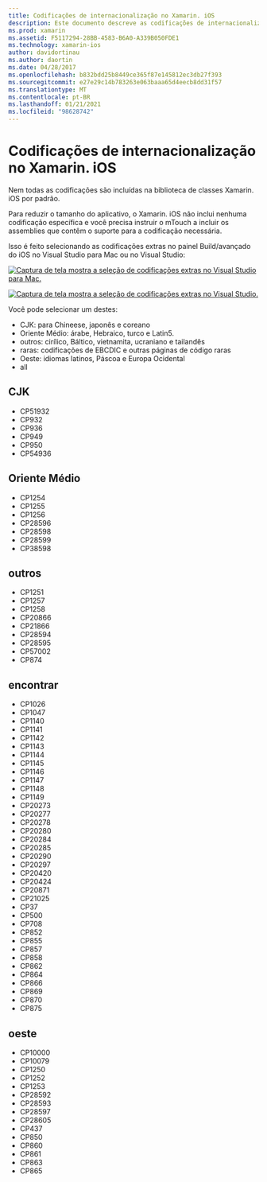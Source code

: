 ```yaml
---
title: Codificações de internacionalização no Xamarin. iOS
description: Este documento descreve as codificações de internacionalização no Xamarin. iOS, discutindo as codificações disponíveis e como adicioná-las a um aplicativo.
ms.prod: xamarin
ms.assetid: F5117294-28BB-4583-B6A0-A339B050FDE1
ms.technology: xamarin-ios
author: davidortinau
ms.author: daortin
ms.date: 04/28/2017
ms.openlocfilehash: b832bdd25b8449ce365f87e145812ec3db27f393
ms.sourcegitcommit: e27e29c14b783263e063baaa65d4eecb8dd31f57
ms.translationtype: MT
ms.contentlocale: pt-BR
ms.lasthandoff: 01/21/2021
ms.locfileid: "98628742"
---
```

# <a name="internationalization-encodings-in-xamarinios"></a>Codificações de internacionalização no Xamarin. iOS

Nem todas as codificações são incluídas na biblioteca de classes Xamarin. iOS por padrão.

Para reduzir o tamanho do aplicativo, o Xamarin. iOS não inclui nenhuma codificação específica e você precisa instruir o mTouch a incluir os assemblies que contêm o suporte para a codificação necessária.

Isso é feito selecionando as codificações extras no painel Build/avançado do iOS no Visual Studio para Mac ou no Visual Studio:

 [![Captura de tela mostra a seleção de codificações extras no Visual Studio para Mac.](encodings-images/00.png)](encodings-images/00.png#lightbox)

 [![Captura de tela mostra a seleção de codificações extras no Visual Studio.](encodings-images/00a.png)](encodings-images/00a.png#lightbox)

Você pode selecionar um destes:

- CJK: para Chineese, japonês e coreano
- Oriente Médio: árabe, Hebraico, turco e Latin5.
- outros: cirílico, Báltico, vietnamita, ucraniano e tailandês
- raras: codificações de EBCDIC e outras páginas de código raras
- Oeste: idiomas latinos, Páscoa e Europa Ocidental
- all

 <a name="cjk"></a>

## <a name="cjk"></a>CJK

- CP51932
- CP932
- CP936
- CP949
- CP950
- CP54936

 <a name="mideast"></a>

## <a name="mideast"></a>Oriente Médio

- CP1254
- CP1255
- CP1256
- CP28596
- CP28598
- CP28599
- CP38598

 <a name="other"></a>

## <a name="other"></a>outros

- CP1251
- CP1257
- CP1258
- CP20866
- CP21866
- CP28594
- CP28595
- CP57002
- CP874

 <a name="rare"></a>

## <a name="rare"></a>encontrar

- CP1026
- CP1047
- CP1140
- CP1141
- CP1142
- CP1143
- CP1144
- CP1145
- CP1146
- CP1147
- CP1148
- CP1149
- CP20273
- CP20277
- CP20278
- CP20280
- CP20284
- CP20285
- CP20290
- CP20297
- CP20420
- CP20424
- CP20871
- CP21025
- CP37
- CP500
- CP708
- CP852
- CP855
- CP857
- CP858
- CP862
- CP864
- CP866
- CP869
- CP870
- CP875

 <a name="west"></a>

## <a name="west"></a>oeste

- CP10000
- CP10079
- CP1250
- CP1252
- CP1253
- CP28592
- CP28593
- CP28597
- CP28605
- CP437
- CP850
- CP860
- CP861
- CP863
- CP865
